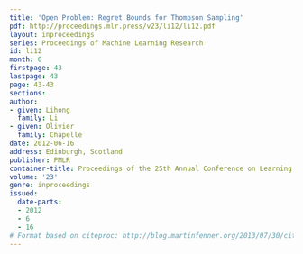 ```yaml
---
title: 'Open Problem: Regret Bounds for Thompson Sampling'
pdf: http://proceedings.mlr.press/v23/li12/li12.pdf
layout: inproceedings
series: Proceedings of Machine Learning Research
id: li12
month: 0
firstpage: 43
lastpage: 43
page: 43-43
sections: 
author:
- given: Lihong
  family: Li
- given: Olivier
  family: Chapelle
date: 2012-06-16
address: Edinburgh, Scotland
publisher: PMLR
container-title: Proceedings of the 25th Annual Conference on Learning Theory
volume: '23'
genre: inproceedings
issued:
  date-parts:
  - 2012
  - 6
  - 16
# Format based on citeproc: http://blog.martinfenner.org/2013/07/30/citeproc-yaml-for-bibliographies/
---
```

